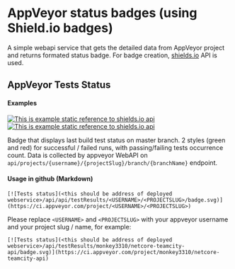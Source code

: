 # AppVeyor status badges (using Shield.io badges)
A simple webapi service that gets the detailed data from AppVeyor project and returns formated status badge. For badge creation, [shields.io](https://shields.io) API is used.

## AppVeyor Tests Status
#### Examples
[![This is example static reference to shields.io api](https://img.shields.io/badge/tests-1582%20passing-brightgreen.svg)](https://img.shields.io/badge/tests-1582%20passing-brightgreen.svg)
[![This is example static reference to shields.io api](https://img.shields.io/badge/tests-12%20failed-red.svg)](https://img.shields.io/badge/tests-12%20failed-red.svg)

Badge that displays last build test status on master branch. 2 styles (green and red) for successful / failed runs, with passing/failing tests occurrence count.
Data is collected by appveyor WebAPI on `api/projects/{username}/{projectSlug}/branch/{branchName}` endpoint.
#### Usage in github (Markdown)

```
[![Tests status](<this should be address of deployed webservice>/api/api/testResults/<USERNAME>/<PROJECTSLUG>/badge.svg)](https://ci.appveyor.com/project/<USERNAME>/<PROJECTSLUG>)
```
Please replace `<USERNAME>` and `<PROJECTSLUG>` with your appveyor username and your project slug / name, for example:
```
[![Tests status](<this should be address of deployed webservice>/api/testResults/monkey3310/netcore-teamcity-api/badge.svg)](https://ci.appveyor.com/project/monkey3310/netcore-teamcity-api)
```



